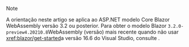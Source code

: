 > [!NOTE]
> A orientação neste artigo se aplica ao ASP.NET modelo Core Blazor WebAssembly versão 3.2 ou posterior. Para obter o modelo Blazor `3.2.0-preview4.20210.8`WebAssembly (versão) mais recente quando não usar <xref:blazor/get-started>a versão 16.6 do Visual Studio, consulte .

